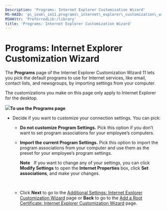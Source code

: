 ```yaml
---
Description: 'Programs: Internet Explorer Customization Wizard'
MS-HAID: 'p\_ieak\_ie11.programs\_internet\_explorer\_customization\_wizard'
MSHAttr: 'PreferredLib:/library'
title: 'Programs: Internet Explorer Customization Wizard'
---
```


# Programs: Internet Explorer Customization Wizard


The **Programs** page of the Internet Explorer Customization Wizard 11 lets you pick the default programs to use for Internet services, like email, contact lists, and newsgroups, by importing settings from your computer.

The customizations you make on this page only apply to Internet Explorer for the desktop.

![](../common/wedge.gif)**To use the Programs page**

-   Decide if you want to customize your connection settings. You can pick:

    -   **Do not customize Program Settings.** Pick this option if you don’t want to set program associations for your employee’s computers.

    -   **Import the current Program Settings.** Pick this option to import the program associations from your computer and use them as the preset for your employee’s program settings.

        **Note**  
        If you want to change any of your settings, you can click **Modify Settings** to open the **Internet Properties** box, click **Set associations**, and make your changes.

         

    -   Click **Next** to go to the [Additional Settings: Internet Explorer Customization Wizard](additional_settings_internet_explorer_customization_wizard.htm) page or **Back** to go to the [Add a Root Certificate: Internet Explorer Customization Wizard](add_a_root_certificate_internet_explorer_customization_wizard.md) page.

 

 



